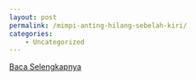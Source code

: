 ```yaml
---
layout: post
permalink: /mimpi-anting-hilang-sebelah-kiri/
categories:
    - Uncategorized
---
```


[Baca Selengkapnya](/10)